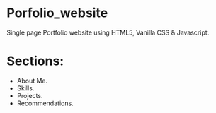 # Porfolio_website
Single page Portfolio website using HTML5, Vanilla CSS &amp; Javascript.

# Sections:
* About Me.
* Skills.
* Projects.
* Recommendations.
